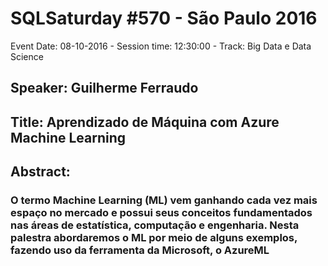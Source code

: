 # SQLSaturday #570 - São Paulo 2016
Event Date: 08-10-2016 - Session time: 12:30:00 - Track: Big Data e Data Science
## Speaker: Guilherme Ferraudo
## Title: Aprendizado de Máquina com Azure Machine Learning
## Abstract:
### O termo Machine Learning (ML) vem ganhando cada vez mais espaço no mercado e possui seus conceitos fundamentados nas áreas de estatística, computação e engenharia. Nesta palestra abordaremos o ML por meio de alguns exemplos, fazendo uso da ferramenta da Microsoft, o AzureML
